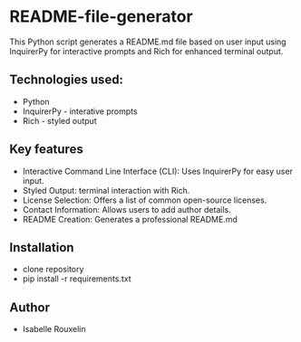 # README-file-generator
This Python script generates a README.md file based on user input using InquirerPy for interactive prompts and Rich for enhanced terminal output.

## Technologies used:
- Python
- InquirerPy - interative prompts
- Rich - styled output

## Key features 
- Interactive Command Line Interface (CLI): Uses InquirerPy for easy user input.
- Styled Output: terminal interaction with Rich.
- License Selection: Offers a list of common open-source licenses.
- Contact Information: Allows users to add author details.
- README Creation: Generates a professional README.md

## Installation
- clone repository
- pip install -r requirements.txt

## Author
 - Isabelle Rouxelin
